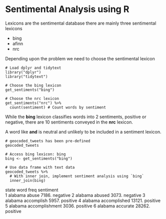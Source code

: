 # Sentimental Analysis using R

Lexicons are the sentimental database there are mainly three sentimental lexicons
- bing 
- afinn
- nrc

Depending upon the problem we need to choose the sentimental lexicon

```
# Load dplyr and tidytext
library("dplyr")
library("tidytext")

# Choose the bing lexicon
get_sentiments("bing")

# Choose the nrc lexicon
get_sentiments("nrc") %>%
  count(sentiment) # Count words by sentiment
 ```
 
 While the __bing__ lexicon classifies words into 2 sentiments, positive or negative, there are 10 sentiments conveyed in the __nrc__ lexicon.

A word like __and__ is neutral and unlikely to be included in a sentiment lexicon.

```
# geocoded_tweets has been pre-defined
geocoded_tweets

# Access bing lexicon: bing
bing <- get_sentiments("bing")

# Use data frame with text data
geocoded_tweets %>%
  # With inner join, implement sentiment analysis using `bing`
  inner_join(bing)
```

state   word             freq sentiment
   <chr>   <chr>           <dbl> <chr>    
 1 alabama abuse           7186. negative 
 2 alabama abused          3073. negative 
 3 alabama accomplish      5957. positive 
 4 alabama accomplished   13121. positive 
 5 alabama accomplishment  3036. positive 
 6 alabama accurate       28262. positive 
